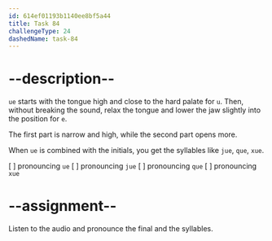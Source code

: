 ```yaml
---
id: 614ef01193b1140ee8bf5a44
title: Task 84
challengeType: 24
dashedName: task-84
---
```


<!--SPEAKING-->

<!-- (Audio) A: ue, jue, que, xue -->

# --description--

`ue` starts with the tongue high and close to the hard palate for `u`. Then, without breaking the sound, relax the tongue and lower the jaw slightly into the position for `e`.

The first part is narrow and high, while the second part opens more.

When `ue` is combined with the initials, you get the syllables like `jue`, `que`, `xue`.

[ ] pronouncing `ue`
[ ] pronouncing `jue`
[ ] pronouncing `que`
[ ] pronouncing `xue`

# --assignment--

Listen to the audio and pronounce the final and the syllables.
